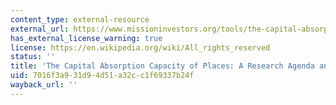 ```yaml
---
content_type: external-resource
external_url: https://www.missioninvestors.org/tools/the-capital-absorption-capacity-of-places-a-research-agenda-and-framework
has_external_license_warning: true
license: https://en.wikipedia.org/wiki/All_rights_reserved
status: ''
title: 'The Capital Absorption Capacity of Places: A Research Agenda and Framework'
uid: 7016f3a9-31d9-4d51-a32c-c1f69337b24f
wayback_url: ''
---
```

